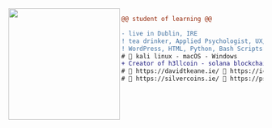 <img align="left" height="220" src="https://i.imgur.com/sfznHGR.jpeg"/>

```diff
@@ student of learning @@

- live in Dublin, IRE
! tea drinker, Applied Psychologist, UX/UI Designer
! WordPress, HTML, Python, Bash Scripts
# 📖 kali linux - macOS - Windows
+ Creator of h3llcoin - solana blockchain
# 📖 https://davidtkeane.ie/ 📖 https://icanhelp.ie/ 📖 https://forgiveme.life/ 
# 📖 https://silvercoins.ie/ 📖 https://psychologybookshop.com/
```
